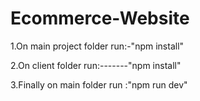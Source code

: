 # Ecommerce-Website

1.On main project folder run:-"npm install"

2.On client folder run:-------"npm install"

3.Finally on main folder run :"npm run dev"
